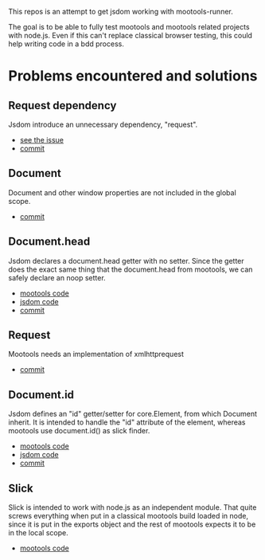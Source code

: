 This repos is an attempt to get jsdom working with mootools-runner.

The goal is to be able to fully test mootools and mootools related
projects with node.js. Even if this can't replace classical browser
testing, this could help writing code in a bdd process.


Problems encountered and solutions
==================================

Request dependency
------------------

Jsdom introduce an unnecessary dependency, "request".

* [see the issue](https://github.com/tmpvar/jsdom/issues/closed#issue/78)
* [commit](https://github.com/oelmekki/jsdom_mootools_adventures/commit/769cb3d68737daba0ff0bab08e860fa0b5f3d8d0)


Document
--------

Document and other window properties are not included in the global scope.

* [commit](https://github.com/oelmekki/jsdom_mootools_adventures/commit/872e31ce906de6ad033fd7cb00c17d9cf992be5f)


Document.head
-------------

Jsdom declares a document.head getter with no setter. Since the 
getter does the exact same thing that the document.head from mootools,
we can safely declare an noop setter.

* [mootools code](https://github.com/mootools/mootools-core/blob/master/Source/Browser/Browser.js#L162)
* [jsdom code](https://github.com/tmpvar/jsdom/blob/master/lib/jsdom/browser/index.js#L401)
* [commit](https://github.com/oelmekki/jsdom_mootools_adventures/commit/70178dfb81881f276adef53b6964f06e091a0237)


Request
-------

Mootools needs an implementation of xmlhttprequest

* [commit](https://github.com/oelmekki/jsdom_mootools_adventures/commit/5dabb77fa084d8f76181246cf43a7580346a830e)


Document.id
-----------

Jsdom defines an "id" getter/setter for core.Element, from which Document 
inherit. It is intended to handle the "id" attribute of the element, whereas
mootools use document.id() as slick finder.

* [mootools code](https://github.com/mootools/mootools-core/blob/master/Source/Element/Element.js#L237)
* [jsdom code](https://github.com/tmpvar/jsdom/blob/master/lib/jsdom/level2/core.js#L379)
* [commit](https://github.com/oelmekki/jsdom_mootools_adventures/commit/7e4456388cea9f1362161986d629ac04f90824fe)


Slick
-----

Slick is intended to work with node.js as an independent module. That quite 
screws everything when put in a classical mootools build loaded in node, since
it is put in the exports object and the rest of mootools expects it to be in
the local scope.

* [mootools code](https://github.com/mootools/mootools-core/blob/master/Source/Slick/Slick.Parser.js#L221)

